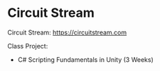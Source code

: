 # Circuit Stream

Circuit Stream: https://circuitstream.com

Class Project:

- C# Scripting Fundamentals in Unity (3 Weeks)

